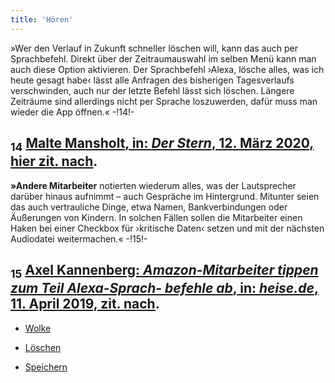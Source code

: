 ```yaml
---
title: 'Hören'
---
```


»Wer den Verlauf in Zukunft schneller löschen will, kann das auch per Sprachbefehl. Direkt über der Zeitraumauswahl im selben Menü kann man auch diese Option aktivieren. Der Sprachbefehl ›Alexa, lösche alles, was ich heute gesagt habe‹ lässt alle Anfragen des bisherigen Tagesverlaufs verschwinden, auch nur der letzte Befehl lässt sich löschen. Längere Zeiträume sind allerdings nicht per Sprache loszuwerden, dafür muss man wieder die App öffnen.« -!14!-
## <sub class="subscript">**14**</sub> [Malte Mansholt, in: _Der Stern_, 12. März 2020, hier zit. <u>nach</u>](https://www.stern.de/digital/online/amazon-echo--so-loeschen-sie-auf-einen-schlag-alles--was-sie-je-zu-alexa-gesagt-haben-8743604.html).
**»Andere Mitarbeiter** notierten wiederum alles, was der Lautsprecher darüber hinaus aufnimmt – auch Gespräche im Hintergrund. Mitunter seien das auch vertrauliche Dinge, etwa Namen, Bankverbindungen oder Äußerungen von Kindern. In solchen Fällen sollen die Mitarbeiter einen Haken bei einer Checkbox für ›kritische Daten‹ setzen und mit der nächsten Audiodatei weitermachen.« -!15!-
## <sub class="subscript">**15**</sub> [Axel Kannenberg: _Amazon-Mitarbeiter tippen zum Teil Alexa-Sprach- befehle ab_, in: _heise.de_, 11. April 2019, zit. <u>nach</u>](https://heise.de/-4374871).

* [Wolke](Clouds_de)

* [Löschen](Clear%20Skies_de)

* [Speichern](Saving_de)
